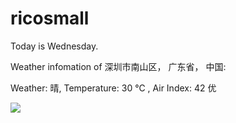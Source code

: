 # ricosmall

Today is Wednesday.

Weather infomation of 深圳市南山区， 广东省， 中国: 

Weather: 晴, Temperature: 30 ℃ , Air Index: 42 优

<img src="https://github-readme-stats.vercel.app/api?username=ricosmall&show_icons=true" />
